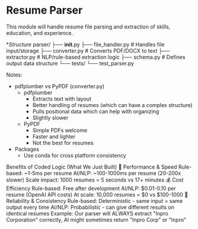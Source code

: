 # Resume Parser

This module will handle resume file parsing and extraction of skills, education, and experience.

**Structure*
parser/
  ├── __init__.py
  ├── file_handler.py      # Handles file input/storage
  ├── converter.py         # Converts PDF/DOCX to text
  ├── extractor.py         # NLP/rule-based extraction logic
  ├── schema.py            # Defines output data structure
  └── tests/
        └── test_parser.py

Notes:
- pdfplumber vs PyPDF (converter.py)
    - pdfplumber
        - Extracts text with layout
        - Better handling of resumes (which can have a complex structure)
        - Pulls positional data which can help with organizing
        - Slightly slower
    - PyPDF
        - Simple PDFs welcome
        - Faster and lighter
        - Not the best for resumes
- Packages
    - Use conda for cross platform consistency

Benefits of Coded Logic (What We Just Built)
🚀 Performance & Speed
Rule-based: ~1-5ms per resume
AI/NLP: ~100-1000ms per resume (20-200x slower)
Scale impact: 1000 resumes = 5 seconds vs 17+ minutes
💰 Cost Efficiency
Rule-based: Free after development
AI/NLP: $0.01-0.10 per resume (OpenAI API costs)
At scale: 10,000 resumes = $0 vs $100-1000
🎯 Reliability & Consistency
Rule-based: Deterministic - same input = same output every time
AI/NLP: Probabilistic - can give different results on identical resumes
Example: Our parser will ALWAYS extract "Inpro Corporation" correctly, AI might sometimes return "Inpro Corp" or "Inpro"